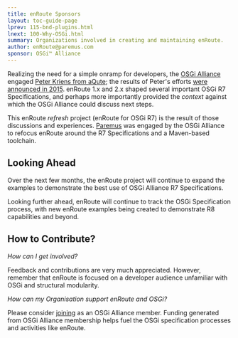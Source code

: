 ```yaml
---
title: enRoute Sponsors 
layout: toc-guide-page
lprev: 115-bnd-plugins.html  
lnext: 100-Why-OSGi.html 
summary: Organizations involved in creating and maintaining enRoute. 
author: enRoute@paremus.com
sponsor: OSGi™ Alliance 
---
```



Realizing the need for a simple onramp for developers, the [OSGi Alliance](https://www.osgi.org) engaged [Peter Kriens from aQute](http://aqute.biz); the results of Peter's efforts [were announced in 2015](https://blog.osgi.org/2015/10/osgi-enroute-10.html). enRoute 1.x and 2.x shaped several important OSGi R7 Specifications, and perhaps more importantly provided the _context_ against which the OSGi Alliance could discuss next steps.  

This enRoute _refresh_ project (enRoute for OSGi R7) is the result of those discussions and experiences. [Paremus](http://www.paremus.com) was engaged by the OSGi Alliance to refocus enRoute around the R7 Specifications and a Maven-based toolchain. 

## Looking Ahead

Over the next few months, the enRoute project will continue to expand the examples to demonstrate the best use of OSGi Alliance R7 Specifications. 

Looking further ahead, enRoute will continue to track the OSGi Specification process, with new enRoute examples being created to demonstrate R8 capabilities and beyond.

## How to Contribute?

_How can I get involved?_

Feedback and contributions are very much appreciated. However, remember that enRoute is focused on a developer audience unfamiliar with OSGi and structural modularity.

_How can my Organisation support enRoute and OSGi?_

Please consider [joining](https://www.osgi.org/join/) as an OSGi Alliance member. Funding generated from OSGi Alliance membership helps fuel the OSGi specification processes and activities like enRoute.

